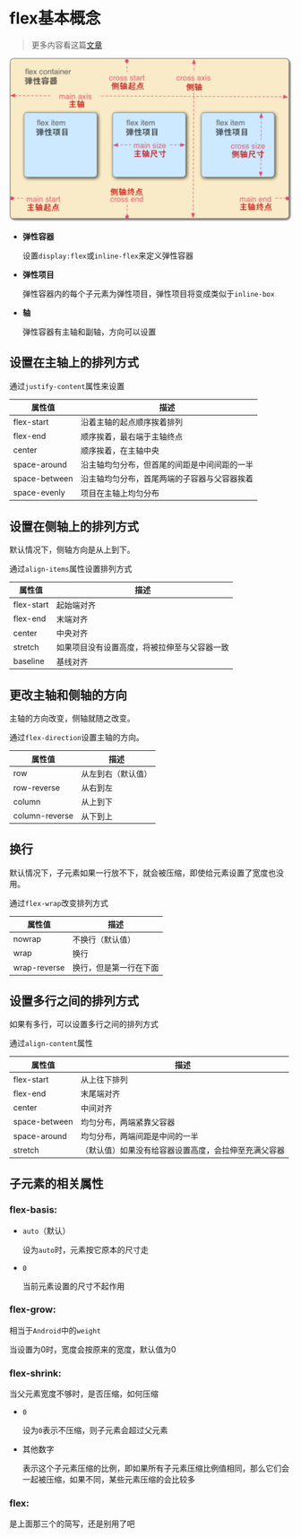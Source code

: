 # flex基本概念

> 更多内容看这篇[文章](https://zhuanlan.zhihu.com/p/25303493)

<img src="https://github.com/hahaha28/photos/raw/master/notebooks/Web/flex-container.png" alt="img" style="zoom: 50%;" />



* **弹性容器**

  设置`display:flex`或`inline-flex`来定义弹性容器

* **弹性项目**

  弹性容器内的每个子元素为弹性项目，弹性项目将变成类似于`inline-box`

* **轴**

  弹性容器有主轴和副轴，方向可以设置



## 设置在主轴上的排列方式

通过`justify-content`属性来设置

| 属性值        | 描述                                         |
| ------------- | -------------------------------------------- |
| flex-start    | 沿着主轴的起点顺序挨着排列                   |
| flex-end      | 顺序挨着，最右端于主轴终点                   |
| center        | 顺序挨着，在主轴中央                         |
| space-around  | 沿主轴均匀分布，但首尾的间距是中间间距的一半 |
| space-between | 沿主轴均匀分布，首尾两端的子容器与父容器挨着 |
| space-evenly  | 项目在主轴上均匀分布                         |



## 设置在侧轴上的排列方式

默认情况下，侧轴方向是从上到下。

通过`align-items`属性设置排列方式

| 属性值     | 描述                                         |
| ---------- | -------------------------------------------- |
| flex-start | 起始端对齐                                   |
| flex-end   | 末端对齐                                     |
| center     | 中央对齐                                     |
| stretch    | 如果项目没有设置高度，将被拉伸至与父容器一致 |
| baseline   | 基线对齐                                     |



## 更改主轴和侧轴的方向

主轴的方向改变，侧轴就随之改变。

通过`flex-direction`设置主轴的方向。

| 属性值         | 描述               |
| -------------- | ------------------ |
| row            | 从左到右（默认值） |
| row-reverse    | 从右到左           |
| column         | 从上到下           |
| column-reverse | 从下到上           |



## 换行

默认情况下，子元素如果一行放不下，就会被压缩，即使给元素设置了宽度也没用。

通过`flex-wrap`改变排列方式

| 属性值       | 描述                   |
| ------------ | ---------------------- |
| nowrap       | 不换行（默认值）       |
| wrap         | 换行                   |
| wrap-reverse | 换行，但是第一行在下面 |



## 设置多行之间的排列方式

如果有多行，可以设置多行之间的排列方式

通过`align-content`属性

| 属性值        | 描述                                                 |
| ------------- | ---------------------------------------------------- |
| flex-start    | 从上往下排列                                         |
| flex-end      | 末尾端对齐                                           |
| center        | 中间对齐                                             |
| space-between | 均匀分布，两端紧靠父容器                             |
| space-around  | 均匀分布，两端间距是中间的一半                       |
| stretch       | （默认值）如果没有给容器设置高度，会拉伸至充满父容器 |



## 子元素的相关属性

### flex-basis:

* `auto`（默认）

  设为`auto`时，元素按它原本的尺寸走

* `0`

  当前元素设置的尺寸不起作用



### flex-grow:

相当于`Android`中的`weight`

当设置为0时，宽度会按原来的宽度，默认值为0



### flex-shrink:

当父元素宽度不够时，是否压缩，如何压缩

* `0`

  设为`0`表示不压缩，则子元素会超过父元素

* 其他数字

  表示这个子元素压缩的比例，即如果所有子元素压缩比例值相同，那么它们会一起被压缩，如果不同，某些元素压缩的会比较多



### flex:

是上面那三个的简写，还是别用了吧